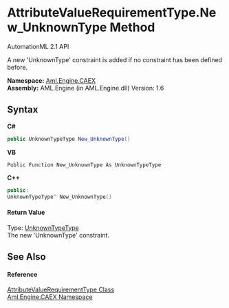 # AttributeValueRequirementType.New_UnknownType Method 
AutomationML 2.1 API 

A new 'UnknownType' constraint is added if no constraint has been defined before.

**Namespace:**&nbsp;<a href="N_Aml_Engine_CAEX">Aml.Engine.CAEX</a><br />**Assembly:**&nbsp;AML.Engine (in AML.Engine.dll) Version: 1.6

## Syntax

**C#**<br />
``` C#
public UnknownTypeType New_UnknownType()
```

**VB**<br />
``` VB
Public Function New_UnknownType As UnknownTypeType
```

**C++**<br />
``` C++
public:
UnknownTypeType^ New_UnknownType()
```


#### Return Value
Type: <a href="T_Aml_Engine_CAEX_UnknownTypeType">UnknownTypeType</a><br />The new 'UnknownType' constraint.

## See Also


#### Reference
<a href="T_Aml_Engine_CAEX_AttributeValueRequirementType">AttributeValueRequirementType Class</a><br /><a href="N_Aml_Engine_CAEX">Aml.Engine.CAEX Namespace</a><br />